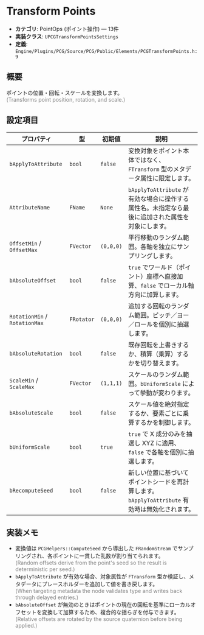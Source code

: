 # Transform Points

- **カテゴリ**: PointOps (ポイント操作) — 13件
- **実装クラス**: `UPCGTransformPointsSettings`
- **定義**: `Engine/Plugins/PCG/Source/PCG/Public/Elements/PCGTransformPoints.h:9`

## 概要

ポイントの位置・回転・スケールを変換します。<br><span style='color:gray'>(Transforms point position, rotation, and scale.)</span>

## 設定項目

| プロパティ | 型 | 初期値 | 説明 |
| --- | --- | --- | --- |
| `bApplyToAttribute` | `bool` | `false` | 変換対象をポイント本体ではなく、`FTransform` 型のメタデータ属性に限定します。 |
| `AttributeName` | `FName` | `None` | `bApplyToAttribute` が有効な場合に操作する属性名。未指定なら最後に追加された属性を対象にします。 |
| `OffsetMin` / `OffsetMax` | `FVector` | `(0,0,0)` | 平行移動のランダム範囲。各軸を独立にサンプリングします。 |
| `bAbsoluteOffset` | `bool` | `false` | `true` でワールド（ポイント）座標へ直接加算、`false` でローカル軸方向に加算します。 |
| `RotationMin` / `RotationMax` | `FRotator` | `(0,0,0)` | 追加する回転のランダム範囲。ピッチ／ヨー／ロールを個別に抽選します。 |
| `bAbsoluteRotation` | `bool` | `false` | 既存回転を上書きするか、積算（乗算）するかを切り替えます。 |
| `ScaleMin` / `ScaleMax` | `FVector` | `(1,1,1)` | スケールのランダム範囲。`bUniformScale` によって挙動が変わります。 |
| `bAbsoluteScale` | `bool` | `false` | スケール値を絶対指定するか、要素ごとに乗算するかを制御します。 |
| `bUniformScale` | `bool` | `true` | `true` で X 成分のみを抽選し XYZ に適用、`false` で各軸を個別に抽選します。 |
| `bRecomputeSeed` | `bool` | `false` | 新しい位置に基づいてポイントシードを再計算します。`bApplyToAttribute` 有効時は無効化されます。 |

## 実装メモ

- 変換値は `PCGHelpers::ComputeSeed` から導出した `FRandomStream` でサンプリングされ、各ポイントに一貫した乱数が割り当てられます。<br><span style='color:gray'>(Random offsets derive from the point's seed so the result is deterministic per seed.)</span>
- `bApplyToAttribute` が有効な場合、対象属性が `FTransform` 型か検証し、メタデータにプレースホルダーを追加して値を書き戻します。<br><span style='color:gray'>(When targeting metadata the node validates type and writes back through delayed entries.)</span>
- `bAbsoluteOffset` が無効のときはポイントの現在の回転を基準にローカルオフセットを変換して加算するため、複合的な揺らぎを付与できます。<br><span style='color:gray'>(Relative offsets are rotated by the source quaternion before being applied.)</span>
